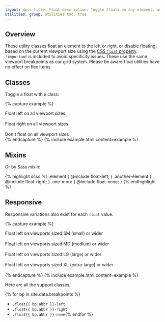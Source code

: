 ```yaml
---
layout: docs title: Float description: Toggle floats on any element, across any breakpoint, using our responsive float
utilities. group: utilities toc: true
---
```


## Overview

These utility classes float an element to the left or right, or disable floating, based on the current viewport size
using the [CSS `float` property](https://developer.mozilla.org/en-US/docs/Web/CSS/float). `!important` is included to
avoid specificity issues. These use the same viewport breakpoints as our grid system. Please be aware float utilities
have no effect on flex items.

## Classes

Toggle a float with a class:

{% capture example %}
<div class="float-left">Float left on all viewport sizes</div><br>
<div class="float-right">Float right on all viewport sizes</div><br>
<div class="float-none">Don't float on all viewport sizes</div>
{% endcapture %}
{% include example.html content=example %}

## Mixins

Or by Sass mixin:

{% highlight scss %} .element { @include float-left; } .another-element { @include float-right; } .one-more { @include
float-none; } {% endhighlight %}

## Responsive

Responsive variations also exist for each `float` value.

{% capture example %}
<div class="float-sm-left">Float left on viewports sized SM (small) or wider</div><br>
<div class="float-md-left">Float left on viewports sized MD (medium) or wider</div><br>
<div class="float-lg-left">Float left on viewports sized LG (large) or wider</div><br>
<div class="float-xl-left">Float left on viewports sized XL (extra-large) or wider</div><br>
{% endcapture %}
{% include example.html content=example %}

Here are all the support classes;

{% for bp in site.data.breakpoints %}

- `.float{{ bp.abbr }}-left`
- `.float{{ bp.abbr }}-right`
- `.float{{ bp.abbr }}-none`{% endfor %}
